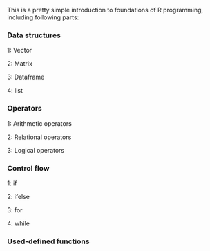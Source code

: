 This is a pretty simple introduction to foundations of R programming, including following parts:

### Data structures
1: Vector

2: Matrix

3: Dataframe

4: list

### Operators 
1: Arithmetic operators

2: Relational operators

3: Logical operators

### Control flow
1: if

2: ifelse 

3: for

4: while

### Used-defined functions
